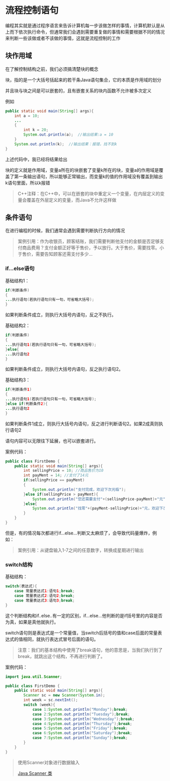 # 流程控制语句

编程其实就是通过程序语言来告诉计算机每一步该做怎样的事情，计算机默认是从上而下依次执行命令，但通常我们会遇到需要重复做的事情和需要根据不同的情况来判断一些该做或者不该做的事情，这就是流程控制的工作

## 块作用域

在了解控制结构之前，我们必须搞清楚块的概念

块，指的是一个大括号括起来的若干条Java语句集合，它的本质是作用域的划分

并且块与块之间是可以嵌套的，且有嵌套关系的块内函数不允许被多次定义

例如

```java
public static void main(String[] args){
    int a = 10;
    ...
    {
        int k = 20;
        System.out.println(a);	//输出结果:a = 10
    }
    System.out.println(k);	//输出结果：报错，找不到k
}
```

上述代码中，我已经将结果给出

块的定义就是作用域，变量a所在的块嵌套了变量k所在的块，变量a的作用域是覆盖了第一条输出语句，所以能够正常输出，而变量k的值的作用域没有覆盖到输出k语句里面，所以k报错

> C++注释：在C++中，可以在嵌套的块中重定义一个变量，在内层定义的变量会覆盖在外层定义的变量，而Java不允许这样做

## 条件语句

在进行编程的时候，我们通常会遇到需要判断执行方向的情况

> 案例引用：作为收银员，顾客结账，我们需要判断他支付的金额是否足够支付商品费用？支付金额正好等于售价，予以放行。大于售价，需要找零。小于售价，需要告知顾客还需支付多少...

### if...else语句

基础结构1：

```java
if(判断条件)
{
...执行语句(若执行语句只有一句，可省略大括号);
}
```

如果判断条件成立，则执行大括号内语句，反之不执行。

基础结构2：

```java
if(判断条件)
{
...执行语句1(若执行语句只有一句，可省略大括号);
}else{
...执行语句2
}
```

如果判断条件成立，则执行大括号内语句，反之执行语句2。

基础结构3：

```java
if(判断条件1)
{
...执行语句1(若执行语句只有一句，可省略大括号);
}else if(判断条件2){
...执行语句2
}
```

如果判断条件1成立，则执行大括号内语句，反之进行判断语句2。如果2成真则执行语句2

语句内容可以无限往下延展，也可以嵌套进行。

案例代码：

```java
public class FirstDemo {
	public static void main(String[] args){
		int sellingPrice = 10; //商品售价为10
		int payMent = 14; //支付了14元
		if(sellingPrice == payMent)
		{
			System.out.println("支付完成，欢迎下次光临");
		}else if(sellingPrice > payMent){
			System.out.println("您还需要支付"+(sellingPrice-payMent)+"元");
		}else{
			System.out.println("找零"+(payMent-sellingPrice)+"元，欢迎下次光临");
		}
	}
}
```

但是，有的情况每次都进行if...else...判断又太麻烦了，会导致代码量爆炸，例如：

> 案例引用：从键盘输入1-7之间的任意数字，转换成星期进行输出

### switch结构

基础结构：

```java
switch(表达式){
    case 常量表达式1:语句1;break;
    case 常量表达式2:语句2;break;
    case 常量表达式3:语句3;break;
}
```

这个判断结构和if..else..有一定的区别，if...else...他判断的是if括号里的内容是否为真，如果是真他就执行。

switch语句则是表达式是一个常量值，当switch后括号的值和case后面的常量表达式的值相同，就执行表达式冒号后面的语句。

> 注意：我们的基本结构中使用了break语句，他的意思是，当我们执行到了break，就跳出这个结构，不再进行判断了。

案例代码：

```java
import java.util.Scanner;

public class FirstDemo {
	public static void main(String[] args){
		Scanner sc = new Scanner(System.in);
		int week = sc.nextInt();
		switch (week){
			case 1:System.out.println("Monday");break;
			case 2:System.out.println("Tuesday");break;
			case 3:System.out.println("Wednesday");break;
			case 4:System.out.println("Thursday");break;
			case 5:System.out.println("Friday");break;
			case 6:System.out.println("Saturday");break;
			case 7:System.out.println("Sunday");break;
		}
	}
}
```

> 使用Scanner对象进行数据输入
>
> [Java  Scanner 类](programming/Java/Other/class/JavaScanner)

